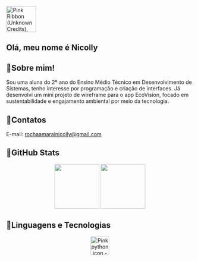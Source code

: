  <img src="https://img1.picmix.com/output/stamp/normal/6/0/4/1/1941406_8edac.gif" jsaction="" class="sFlh5c FyHeAf iPVvYb" style="max-width: 500px; height: 70px; margin: 0px; width: 80px;" alt="Pink Ribbon (Unknown Credits), gif , animated , cute , aesthetic , pink ,  soft , birthday , ribbon - GIF animado grátis - PicMix" jsname="kn3ccd">
 
## Olá, meu nome é Nicolly 

## 🌸Sobre mim!
Sou uma aluna do 2º ano do Ensino Médio Técnico em Desenvolvimento de Sistemas, tenho interesse por programação e criação de interfaces.
Já desenvolvi um mini projeto de wireframe para o app EcoVision, focado em sustentabilidade e engajamento ambiental por meio da tecnologia.

## 🌸Contatos
E-mail: rochaamaralnicolly@gmail.com

## 🌸GitHub Stats

<p align="center">
  <img height="120em" src="https://github-readme-stats.vercel.app/api?username=Nicolly-Amrl&show_icons=true&theme=tokyonight&hide_title=false" />
  <img height="120em" src="https://github-readme-stats.vercel.app/api/top-langs/?username=Nicolly-Amrl&layout=compact&theme=tokyonight" />
</p>

## 🌸Linguagens e Tecnologias

<p align="center">
  <img src="https://encrypted-tbn0.gstatic.com/images?q=tbn:ANd9GcTYqsG2h-f-ZjkiLrOCvyF-k3lwvJCewrGEaA&amp;s" class="sFlh5c FyHeAf" alt="Pink python icon - Free pink site logo icons" jsname="JuXqh" style="max-width: 50px; width: 50px; height: 50px; margin: 0px;" data-ilt="1746549127958">
  
